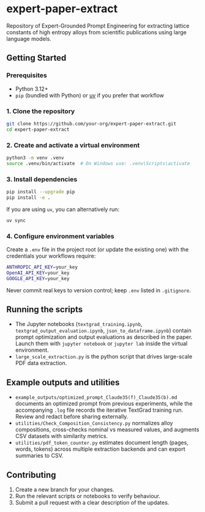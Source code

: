 # expert-paper-extract

Repository of Expert-Grounded Prompt Engineering for extracting lattice constants of high entropy alloys from scientific publications using large language models.

## Getting Started

### Prerequisites

- Python 3.12+
- `pip` (bundled with Python) or [uv](https://docs.astral.sh/uv/) if you prefer that workflow

### 1. Clone the repository

```bash
git clone https://github.com/your-org/expert-paper-extract.git
cd expert-paper-extract
```

### 2. Create and activate a virtual environment

```bash
python3 -m venv .venv
source .venv/bin/activate  # On Windows use: .venv\Scripts\activate
```

### 3. Install dependencies

```bash
pip install --upgrade pip
pip install -e .
```

If you are using `uv`, you can alternatively run:

```bash
uv sync
```

### 4. Configure environment variables

Create a `.env` file in the project root (or update the existing one) with the credentials your workflows require:

```bash
ANTHROPIC_API_KEY=your_key
OpenAI_API_KEY=your_key
GOOGLE_API_KEY=your_key
```

Never commit real keys to version control; keep `.env` listed in `.gitignore`.

## Running the scripts

- The Jupyter notebooks (`textgrad_training.ipynb`, `textgrad_output_evaluation.ipynb`, `json_to_dataframe.ipynb`) contain prompt optimization and output evaluations as described in the paper. Launch them with `jupyter notebook` or `jupyter lab` inside the virtual environment.
- `large_scale_extraction.py` is the python script that drives large-scale PDF data extraction.

## Example outputs and utilities

- `example_outputs/optimized_prompt_Claude35(f)_Claude35(b).md` documents an optimized prompt from previous experiments, while the accompanying `.log` file records the iterative TextGrad training run. Review and redact before sharing externally.
- `utilities/Check_Composition_Consistency.py` normalizes alloy compositions, cross-checks nominal vs measured values, and augments CSV datasets with similarity metrics.
- `utilities/pdf_token_counter.py` estimates document length (pages, words, tokens) across multiple extraction backends and can export summaries to CSV.

## Contributing

1. Create a new branch for your changes.
2. Run the relevant scripts or notebooks to verify behaviour.
3. Submit a pull request with a clear description of the updates.
